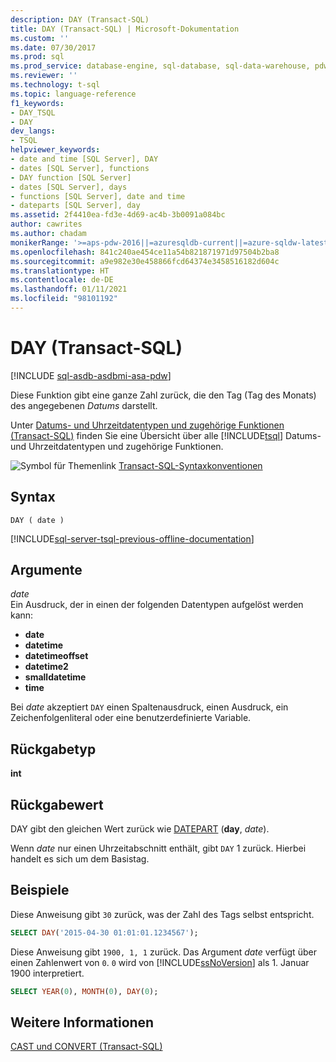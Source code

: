 ```yaml
---
description: DAY (Transact-SQL)
title: DAY (Transact-SQL) | Microsoft-Dokumentation
ms.custom: ''
ms.date: 07/30/2017
ms.prod: sql
ms.prod_service: database-engine, sql-database, sql-data-warehouse, pdw
ms.reviewer: ''
ms.technology: t-sql
ms.topic: language-reference
f1_keywords:
- DAY_TSQL
- DAY
dev_langs:
- TSQL
helpviewer_keywords:
- date and time [SQL Server], DAY
- dates [SQL Server], functions
- DAY function [SQL Server]
- dates [SQL Server], days
- functions [SQL Server], date and time
- dateparts [SQL Server], day
ms.assetid: 2f4410ea-fd3e-4d69-ac4b-3b0091a084bc
author: cawrites
ms.author: chadam
monikerRange: '>=aps-pdw-2016||=azuresqldb-current||=azure-sqldw-latest||>=sql-server-2016||>=sql-server-linux-2017||=azuresqldb-mi-current'
ms.openlocfilehash: 841c240ae454ce11a54b821871971d97504b2ba8
ms.sourcegitcommit: a9e982e30e458866fcd64374e3458516182d604c
ms.translationtype: HT
ms.contentlocale: de-DE
ms.lasthandoff: 01/11/2021
ms.locfileid: "98101192"
---
```

# <a name="day-transact-sql"></a>DAY (Transact-SQL)
[!INCLUDE [sql-asdb-asdbmi-asa-pdw](../../includes/applies-to-version/sql-asdb-asdbmi-asa-pdw.md)]

Diese Funktion gibt eine ganze Zahl zurück, die den Tag (Tag des Monats) des angegebenen *Datums* darstellt.
  
Unter [Datums- und Uhrzeitdatentypen und zugehörige Funktionen &#40;Transact-SQL&#41;](../../t-sql/functions/date-and-time-data-types-and-functions-transact-sql.md) finden Sie eine Übersicht über alle [!INCLUDE[tsql](../../includes/tsql-md.md)] Datums- und Uhrzeitdatentypen und zugehörige Funktionen.
  
![Symbol für Themenlink](../../database-engine/configure-windows/media/topic-link.gif "Symbol für Themenlink") [Transact-SQL-Syntaxkonventionen](../../t-sql/language-elements/transact-sql-syntax-conventions-transact-sql.md)
  
## <a name="syntax"></a>Syntax  
  
```syntaxsql
DAY ( date )  
```  
  
[!INCLUDE[sql-server-tsql-previous-offline-documentation](../../includes/sql-server-tsql-previous-offline-documentation.md)]

## <a name="arguments"></a>Argumente
*date*  
Ein Ausdruck, der in einen der folgenden Datentypen aufgelöst werden kann:

+ **date**
+ **datetime**
+ **datetimeoffset**
+ **datetime2** 
+ **smalldatetime**
+ **time**

Bei *date* akzeptiert `DAY` einen Spaltenausdruck, einen Ausdruck, ein Zeichenfolgenliteral oder eine benutzerdefinierte Variable.
  
## <a name="return-type"></a>Rückgabetyp  
**int**
  
## <a name="return-value"></a>Rückgabewert  
DAY gibt den gleichen Wert zurück wie [DATEPART](../../t-sql/functions/datepart-transact-sql.md) (**day**, *date*).
  
Wenn *date* nur einen Uhrzeitabschnitt enthält, gibt `DAY` 1 zurück. Hierbei handelt es sich um dem Basistag.
  
## <a name="examples"></a>Beispiele  
Diese Anweisung gibt `30` zurück, was der Zahl des Tags selbst entspricht.
  
```sql
SELECT DAY('2015-04-30 01:01:01.1234567');  
```  
  
Diese Anweisung gibt `1900, 1, 1` zurück. Das Argument *date* verfügt über einen Zahlenwert von `0`. `0` wird von [!INCLUDE[ssNoVersion](../../includes/ssnoversion-md.md)] als 1. Januar 1900 interpretiert.
  
```sql
SELECT YEAR(0), MONTH(0), DAY(0);  
```  
  
## <a name="see-also"></a>Weitere Informationen
[CAST und CONVERT &#40;Transact-SQL&#41;](../../t-sql/functions/cast-and-convert-transact-sql.md)
  
  


